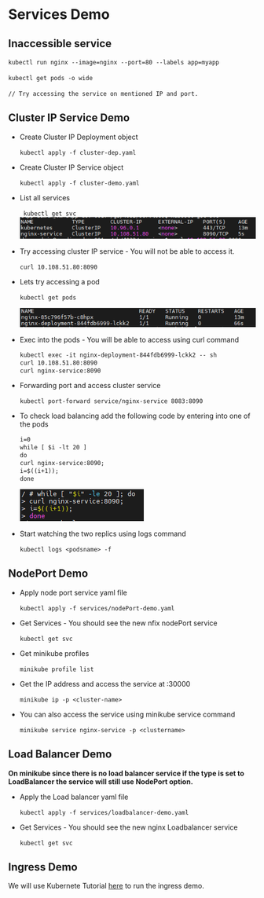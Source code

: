 # Services Demo 

## Inaccessible service 

```
kubectl run nginx --image=nginx --port=80 --labels app=myapp

kubectl get pods -o wide 

// Try accessing the service on mentioned IP and port. 

```

## Cluster IP Service Demo

- Create Cluster IP Deployment object

    `kubectl apply -f cluster-dep.yaml`

- Create Cluster IP Service object

    `kubectl apply -f cluster-demo.yaml`

- List all services

    ` kubectl get svc`
    ![Service list](image.png)

- Try accessing cluster IP service - You will not be able to access it.

    `curl 10.108.51.80:8090`

- Lets try accessing a pod

    `kubectl get pods`

    ![Listing Pods](image-1.png)

- Exec into the pods - You will be able to access using curl command

    ```
    kubectl exec -it nginx-deployment-844fdb6999-lckk2 -- sh
    curl 10.108.51.80:8090
    curl nginx-service:8090
    ```

- Forwarding port and access cluster service

    `kubectl port-forward service/nginx-service 8083:8090`
    
- To check load balancing add the following code by entering into one of the pods
    ```
    i=0
    while [ $i -lt 20 ]
    do
    curl nginx-service:8090;
    i=$((i+1));
    done
    ```
    ![load generator](image-2.png)

- Start watching the two replics using logs command

    `kubectl logs <podsname> -f`



## NodePort Demo

- Apply node port service yaml file 

    `kubectl apply -f services/nodePort-demo.yaml`

- Get Services - You should see the new nfix nodePort service

    `kubectl get svc`

- Get minikube profiles 

    `minikube profile list`

- Get the IP address and access the service at <ip>:30000

    `minikube ip -p <cluster-name>`

- You can also access the service using minikube service command

    `minikube service nginx-service -p <clustername>`

## Load Balancer Demo

**On minikube since there is no load balancer service if the type is set to LoadBalancer the service will still use NodePort option.** 

- Apply the Load balancer yaml file 

    `kubectl apply -f services/loadbalancer-demo.yaml`

- Get Services - You should see the new nginx Loadbalancer service

    `kubectl get svc`

## Ingress Demo

We will use Kubernete Tutorial [here](https://kubernetes.io/docs/tasks/access-application-cluster/ingress-minikube/) to run the ingress demo. 